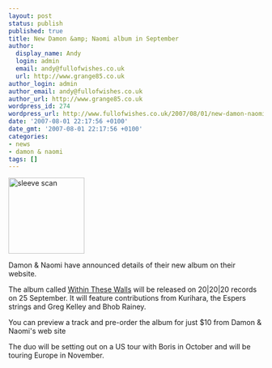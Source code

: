 ```yaml
---
layout: post
status: publish
published: true
title: New Damon &amp; Naomi album in September
author:
  display_name: Andy
  login: admin
  email: andy@fullofwishes.co.uk
  url: http://www.grange85.co.uk
author_login: admin
author_email: andy@fullofwishes.co.uk
author_url: http://www.grange85.co.uk
wordpress_id: 274
wordpress_url: http://www.fullofwishes.co.uk/2007/08/01/new-damon-naomi-album-in-september/
date: '2007-08-01 22:17:56 +0100'
date_gmt: '2007-08-01 22:17:56 +0100'
categories:
- news
- damon & naomi
tags: []
---
```

<div class="imagebox-right"><img src="http://media.fullofwishes.co.uk/03-damon_and_naomi/sleeves/dan_withinthesewalls.jpg" width="150" height="150" alt="sleeve scan"/></div>
<p>Damon &amp; Naomi have announced details of their new album <span class="removed_link" title="http://www.damonandnaomi.com/frameset/frame.html?http%3A//www.damonandnaomi.com/frameset/main.html">on their website</span>.</p>
<p>The album called <a href="/database/release/within-these-walls-release/">Within These Walls</a> will be released on 20|20|20 records on 25 September. It will feature contributions from Kurihara, the Espers strings and Greg Kelley and Bhob Rainey.</p>
<p>You can preview a track and pre-order the album for just $10 from <span class="removed_link" title="http://www.damonandnaomi.com/frameset/frame.html?http%3A//www.damonandnaomi.com/albums/within.html">Damon &amp; Naomi's web site</span></p>
<p>The duo will be setting out on a US tour with Boris in October and will be touring Europe in November.</p>
